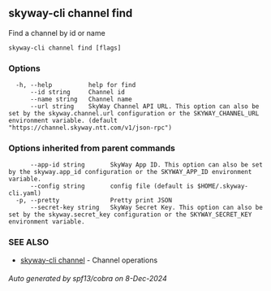## skyway-cli channel find

Find a channel by id or name

```
skyway-cli channel find [flags]
```

### Options

```
  -h, --help          help for find
      --id string     Channel id
      --name string   Channel name
      --url string    SkyWay Channel API URL. This option can also be set by the skyway.channel.url configuration or the SKYWAY_CHANNEL_URL environment variable. (default "https://channel.skyway.ntt.com/v1/json-rpc")
```

### Options inherited from parent commands

```
      --app-id string       SkyWay App ID. This option can also be set by the skyway.app_id configuration or the SKYWAY_APP_ID environment variable.
      --config string       config file (default is $HOME/.skyway-cli.yaml)
  -p, --pretty              Pretty print JSON
      --secret-key string   SkyWay Secret Key. This option can also be set by the skyway.secret_key configuration or the SKYWAY_SECRET_KEY environment variable.
```

### SEE ALSO

* [skyway-cli channel](skyway-cli_channel.md)	 - Channel operations

###### Auto generated by spf13/cobra on 8-Dec-2024
